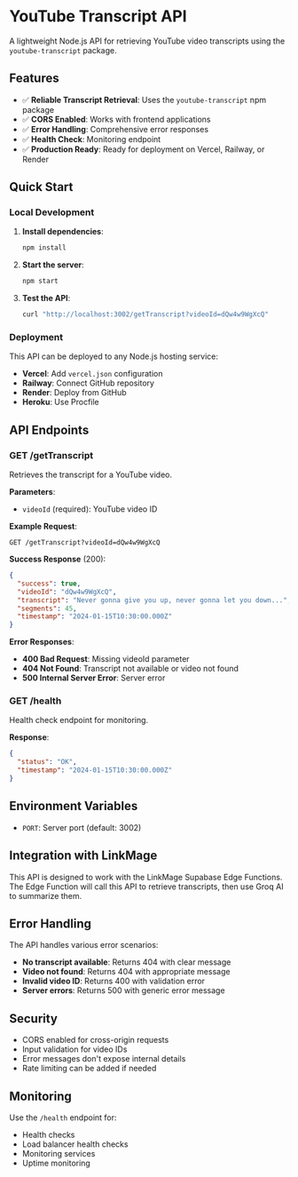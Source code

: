 # YouTube Transcript API

A lightweight Node.js API for retrieving YouTube video transcripts using the `youtube-transcript` package.

## Features

- ✅ **Reliable Transcript Retrieval**: Uses the `youtube-transcript` npm package
- ✅ **CORS Enabled**: Works with frontend applications
- ✅ **Error Handling**: Comprehensive error responses
- ✅ **Health Check**: Monitoring endpoint
- ✅ **Production Ready**: Ready for deployment on Vercel, Railway, or Render

## Quick Start

### Local Development

1. **Install dependencies**:
   ```bash
   npm install
   ```

2. **Start the server**:
   ```bash
   npm start
   ```

3. **Test the API**:
   ```bash
   curl "http://localhost:3002/getTranscript?videoId=dQw4w9WgXcQ"
   ```

### Deployment

This API can be deployed to any Node.js hosting service:

- **Vercel**: Add `vercel.json` configuration
- **Railway**: Connect GitHub repository
- **Render**: Deploy from GitHub
- **Heroku**: Use Procfile

## API Endpoints

### GET /getTranscript

Retrieves the transcript for a YouTube video.

**Parameters**:
- `videoId` (required): YouTube video ID

**Example Request**:
```
GET /getTranscript?videoId=dQw4w9WgXcQ
```

**Success Response** (200):
```json
{
  "success": true,
  "videoId": "dQw4w9WgXcQ",
  "transcript": "Never gonna give you up, never gonna let you down...",
  "segments": 45,
  "timestamp": "2024-01-15T10:30:00.000Z"
}
```

**Error Responses**:

- **400 Bad Request**: Missing videoId parameter
- **404 Not Found**: Transcript not available or video not found
- **500 Internal Server Error**: Server error

### GET /health

Health check endpoint for monitoring.

**Response**:
```json
{
  "status": "OK",
  "timestamp": "2024-01-15T10:30:00.000Z"
}
```

## Environment Variables

- `PORT`: Server port (default: 3002)

## Integration with LinkMage

This API is designed to work with the LinkMage Supabase Edge Functions. The Edge Function will call this API to retrieve transcripts, then use Groq AI to summarize them.

## Error Handling

The API handles various error scenarios:

- **No transcript available**: Returns 404 with clear message
- **Video not found**: Returns 404 with appropriate message
- **Invalid video ID**: Returns 400 with validation error
- **Server errors**: Returns 500 with generic error message

## Security

- CORS enabled for cross-origin requests
- Input validation for video IDs
- Error messages don't expose internal details
- Rate limiting can be added if needed

## Monitoring

Use the `/health` endpoint for:
- Health checks
- Load balancer health checks
- Monitoring services
- Uptime monitoring 